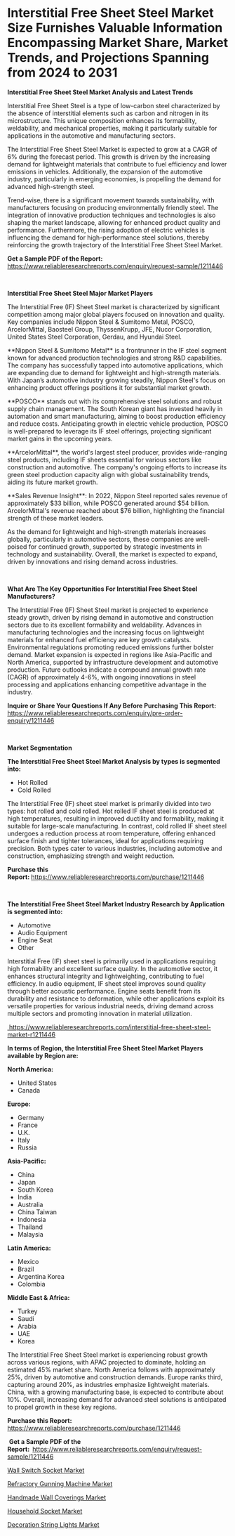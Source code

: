<p><h1>Interstitial Free Sheet Steel Market Size Furnishes Valuable Information Encompassing Market Share, Market Trends, and Projections Spanning from 2024 to 2031</h1></p><p><strong>Interstitial Free Sheet Steel Market Analysis and Latest Trends</strong></p>
<p><p>Interstitial Free Sheet Steel is a type of low-carbon steel characterized by the absence of interstitial elements such as carbon and nitrogen in its microstructure. This unique composition enhances its formability, weldability, and mechanical properties, making it particularly suitable for applications in the automotive and manufacturing sectors. </p><p>The Interstitial Free Sheet Steel Market is expected to grow at a CAGR of 6% during the forecast period. This growth is driven by the increasing demand for lightweight materials that contribute to fuel efficiency and lower emissions in vehicles. Additionally, the expansion of the automotive industry, particularly in emerging economies, is propelling the demand for advanced high-strength steel. </p><p>Trend-wise, there is a significant movement towards sustainability, with manufacturers focusing on producing environmentally friendly steel. The integration of innovative production techniques and technologies is also shaping the market landscape, allowing for enhanced product quality and performance. Furthermore, the rising adoption of electric vehicles is influencing the demand for high-performance steel solutions, thereby reinforcing the growth trajectory of the Interstitial Free Sheet Steel Market.</p></p>
<p><strong>Get a Sample PDF of the Report:&nbsp;</strong> <a href="https://www.reliableresearchreports.com/enquiry/request-sample/1211446?utm_campaign=40&utm_medium=2&utm_source=Github&utm_content=ia&utm_term=17122024&utm_id=interstitial-free-sheet-steel">https://www.reliableresearchreports.com/enquiry/request-sample/1211446</a></p>
<p>&nbsp;</p>
<p><strong>Interstitial Free Sheet Steel Major Market Players</strong></p>
<p><p>The Interstitial Free (IF) Sheet Steel market is characterized by significant competition among major global players focused on innovation and quality. Key companies include Nippon Steel & Sumitomo Metal, POSCO, ArcelorMittal, Baosteel Group, ThyssenKrupp, JFE, Nucor Corporation, United States Steel Corporation, Gerdau, and Hyundai Steel.</p><p>**Nippon Steel & Sumitomo Metal** is a frontrunner in the IF steel segment known for advanced production technologies and strong R&D capabilities. The company has successfully tapped into automotive applications, which are expanding due to demand for lightweight and high-strength materials. With Japan’s automotive industry growing steadily, Nippon Steel's focus on enhancing product offerings positions it for substantial market growth.</p><p>**POSCO** stands out with its comprehensive steel solutions and robust supply chain management. The South Korean giant has invested heavily in automation and smart manufacturing, aiming to boost production efficiency and reduce costs. Anticipating growth in electric vehicle production, POSCO is well-prepared to leverage its IF steel offerings, projecting significant market gains in the upcoming years.</p><p>**ArcelorMittal**, the world's largest steel producer, provides wide-ranging steel products, including IF sheets essential for various sectors like construction and automotive. The company's ongoing efforts to increase its green steel production capacity align with global sustainability trends, aiding its future market growth.</p><p>**Sales Revenue Insight**: In 2022, Nippon Steel reported sales revenue of approximately $33 billion, while POSCO generated around $54 billion. ArcelorMittal's revenue reached about $76 billion, highlighting the financial strength of these market leaders.</p><p>As the demand for lightweight and high-strength materials increases globally, particularly in automotive sectors, these companies are well-poised for continued growth, supported by strategic investments in technology and sustainability. Overall, the market is expected to expand, driven by innovations and rising demand across industries.</p></p>
<p>&nbsp;</p>
<p><strong>What Are The Key Opportunities For Interstitial Free Sheet Steel Manufacturers?</strong></p>
<p><p>The Interstitial Free (IF) Sheet Steel market is projected to experience steady growth, driven by rising demand in automotive and construction sectors due to its excellent formability and weldability. Advances in manufacturing technologies and the increasing focus on lightweight materials for enhanced fuel efficiency are key growth catalysts. Environmental regulations promoting reduced emissions further bolster demand. Market expansion is expected in regions like Asia-Pacific and North America, supported by infrastructure development and automotive production. Future outlooks indicate a compound annual growth rate (CAGR) of approximately 4-6%, with ongoing innovations in steel processing and applications enhancing competitive advantage in the industry.</p></p>
<p><strong>Inquire or Share Your Questions If Any Before Purchasing This Report:</strong> <a href="https://www.reliableresearchreports.com/enquiry/pre-order-enquiry/1211446?utm_campaign=40&utm_medium=2&utm_source=Github&utm_content=ia&utm_term=17122024&utm_id=interstitial-free-sheet-steel">https://www.reliableresearchreports.com/enquiry/pre-order-enquiry/1211446</a></p>
<p>&nbsp;</p>
<p><strong>Market Segmentation</strong></p>
<p><strong>The Interstitial Free Sheet Steel Market Analysis by types is segmented into:</strong></p>
<p><ul><li>Hot Rolled</li><li>Cold Rolled</li></ul></p>
<p><p>The Interstitial Free (IF) sheet steel market is primarily divided into two types: hot rolled and cold rolled. Hot rolled IF sheet steel is produced at high temperatures, resulting in improved ductility and formability, making it suitable for large-scale manufacturing. In contrast, cold rolled IF sheet steel undergoes a reduction process at room temperature, offering enhanced surface finish and tighter tolerances, ideal for applications requiring precision. Both types cater to various industries, including automotive and construction, emphasizing strength and weight reduction.</p></p>
<p><strong>Purchase this Report:&nbsp;</strong><a href="https://www.reliableresearchreports.com/purchase/1211446?utm_campaign=40&utm_medium=2&utm_source=Github&utm_content=ia&utm_term=17122024&utm_id=interstitial-free-sheet-steel">https://www.reliableresearchreports.com/purchase/1211446</a></p>
<p>&nbsp;</p>
<p><strong>The Interstitial Free Sheet Steel Market Industry Research by Application is segmented into:</strong></p>
<p><ul><li>Automotive</li><li>Audio Equipment</li><li>Engine Seat</li><li>Other</li></ul></p>
<p><p>Interstitial Free (IF) sheet steel is primarily used in applications requiring high formability and excellent surface quality. In the automotive sector, it enhances structural integrity and lightweighting, contributing to fuel efficiency. In audio equipment, IF sheet steel improves sound quality through better acoustic performance. Engine seats benefit from its durability and resistance to deformation, while other applications exploit its versatile properties for various industrial needs, driving demand across multiple sectors and promoting innovation in material utilization.</p></p>
<p><a href="https://www.reliableresearchreports.com/interstitial-free-sheet-steel-market-r1211446?utm_campaign=40&utm_medium=2&utm_source=Github&utm_content=ia&utm_term=17122024&utm_id=interstitial-free-sheet-steel">&nbsp;https://www.reliableresearchreports.com/interstitial-free-sheet-steel-market-r1211446</a></p>
<p><strong>In terms of Region, the Interstitial Free Sheet Steel Market Players available by Region are:</strong></p>
<p>
    <p> <strong> North America: </strong>
        <ul>
            <li>United States</li>
            <li>Canada</li>
        </ul>
        </p> 
    <p> <strong> Europe: </strong>
        <ul>
            <li>Germany</li>
            <li>France</li>
            <li>U.K.</li>
            <li>Italy</li>
            <li>Russia</li>
        </ul>
        </p> 
    <p> <strong> Asia-Pacific: </strong>
        <ul>
            <li>China</li>
            <li>Japan</li>
            <li>South Korea</li>
            <li>India</li>
            <li>Australia</li>
            <li>China Taiwan</li>
            <li>Indonesia</li>
            <li>Thailand</li>
            <li>Malaysia</li>
        </ul>
        </p> 
    <p> <strong> Latin America: </strong>
        <ul>
            <li>Mexico</li>
            <li>Brazil</li>
            <li>Argentina Korea</li>
            <li>Colombia</li>
        </ul>
        </p> 
    <p> <strong> Middle East & Africa: </strong>
        <ul>
            <li>Turkey</li>
            <li>Saudi</li>
            <li>Arabia</li>
            <li>UAE</li>
            <li>Korea</li>
        </ul>
    </p>
    </p>
<p><p>The Interstitial Free Sheet Steel market is experiencing robust growth across various regions, with APAC projected to dominate, holding an estimated 45% market share. North America follows with approximately 25%, driven by automotive and construction demands. Europe ranks third, capturing around 20%, as industries emphasize lightweight materials. China, with a growing manufacturing base, is expected to contribute about 10%. Overall, increasing demand for advanced steel solutions is anticipated to propel growth in these key regions.</p></p>
<p><strong>Purchase this Report: </strong><a href="https://www.reliableresearchreports.com/purchase/1211446?utm_campaign=40&utm_medium=2&utm_source=Github&utm_content=ia&utm_term=17122024&utm_id=interstitial-free-sheet-steel">https://www.reliableresearchreports.com/purchase/1211446</a></p>
<p>&nbsp;<strong>Get a Sample PDF of the Report:&nbsp;&nbsp;</strong><a href="https://www.reliableresearchreports.com/enquiry/request-sample/1211446?utm_campaign=40&utm_medium=2&utm_source=Github&utm_content=ia&utm_term=17122024&utm_id=interstitial-free-sheet-steel">https://www.reliableresearchreports.com/enquiry/request-sample/1211446</a></p>
<p><strong></strong></p>
<p><p><a href="https://www.linkedin.com/pulse/wall-switch-socket-market-trendssector-overview-andmarket-bbxhe?utm_campaign=40&utm_medium=2&utm_source=Github&utm_content=ia&utm_term=17122024&utm_id=interstitial-free-sheet-steel">Wall Switch Socket Market</a></p><p><a href="https://github.com/ParvinKhatun77/Market-Research-Report-List-1/blob/main/refractory-gunning-machine-market.md?utm_campaign=40&utm_medium=2&utm_source=Github&utm_content=ia&utm_term=17122024&utm_id=interstitial-free-sheet-steel">Refractory Gunning Machine Market</a></p><p><a href="https://www.linkedin.com/pulse/market-insights-global-handmade-wall-coverings-forecast-innovation-wya2e?utm_campaign=40&utm_medium=2&utm_source=Github&utm_content=ia&utm_term=17122024&utm_id=interstitial-free-sheet-steel">Handmade Wall Coverings Market</a></p><p><a href="https://www.linkedin.com/pulse/detailed-analysis-household-socket-market-growth-from-2024-nqbce?utm_campaign=40&utm_medium=2&utm_source=Github&utm_content=ia&utm_term=17122024&utm_id=interstitial-free-sheet-steel">Household Socket Market</a></p><p><a href="https://github.com/abbislposival/Market-Research-Report-List-1/blob/main/decoration-string-lights-market.md?utm_campaign=40&utm_medium=2&utm_source=Github&utm_content=ia&utm_term=17122024&utm_id=interstitial-free-sheet-steel">Decoration String Lights Market</a></p></p>